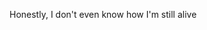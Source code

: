 Honestly, I don't even know how I'm still alive

<!---
MM4096/MM4096 is a ✨ special ✨ repository because its `README.md` (this file) appears on your GitHub profile.
You can click the Preview link to take a look at your changes.
--->

